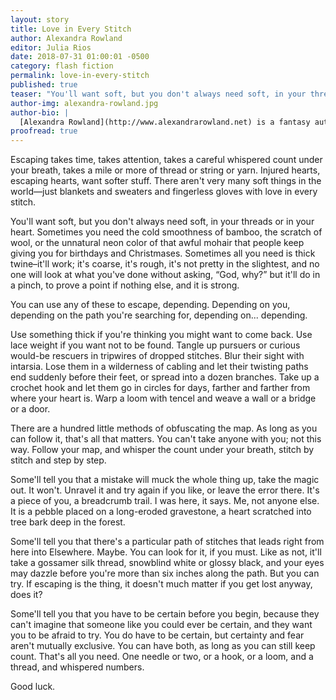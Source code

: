 ```yaml
---
layout: story
title: Love in Every Stitch
author: Alexandra Rowland
editor: Julia Rios
date: 2018-07-31 01:00:01 -0500
category: flash fiction
permalink: love-in-every-stitch
published: true
teaser: "You'll want soft, but you don't always need soft, in your threads or in your heart."
author-img: alexandra-rowland.jpg
author-bio: |
  [Alexandra Rowland](http://www.alexandrarowland.net) is a fantasy author, game monitor at an escape room company, and occasional bespoke seamstress under the stern supervision of her feline quality control manager. She can be found on Twitter as [@\_alexrowland](https://www.twitter.com/@_alexrowland). Look for her debut novel, _A Conspiracy of Truths_, from Saga Press in Fall 2018.
proofread: true
---
```


Escaping takes time, takes attention, takes a careful whispered count under your breath, takes a mile or more of thread or string or yarn. Injured hearts, escaping hearts, want softer stuff. There aren't very many soft things in the world—just blankets and sweaters and fingerless gloves with love in every stitch.

You'll want soft, but you don't always need soft, in your threads or in your heart. Sometimes you need the cold smoothness of bamboo, the scratch of wool, or the unnatural neon color of that awful mohair that people keep giving you for birthdays and Christmases. Sometimes all you need is thick twine–it'll work; it's coarse, it's rough, it's not pretty in the slightest, and no one will look at what you've done without asking, “God, why?” but it'll do in a pinch, to prove a point if nothing else, and it is strong.

You can use any of these to escape, depending. Depending on you, depending on the path you're searching for, depending on... depending.

Use something thick if you're thinking you might want to come back. Use lace weight if you want not to be found. Tangle up pursuers or curious would-be rescuers in tripwires of dropped stitches. Blur their sight with intarsia. Lose them in a wilderness of cabling and let their twisting paths end suddenly before their feet, or spread into a dozen branches. Take up a crochet hook and let them go in circles for days, farther and farther from where your heart is. Warp a loom with tencel and weave a wall or a bridge or a door.

There are a hundred little methods of obfuscating the map. As long as you can follow it, that's all that matters. You can't take anyone with you; not this way. Follow your map, and whisper the count under your breath, stitch by stitch and step by step.

Some'll tell you that a mistake will muck the whole thing up, take the magic out. It won't. Unravel it and try again if you like, or leave the error there. It's a piece of you, a breadcrumb trail. I was here, it says. Me, not anyone else. It is a pebble placed on a long-eroded gravestone, a heart scratched into tree bark deep in the forest.

Some'll tell you that there's a particular path of stitches that leads right from here into Elsewhere. Maybe. You can look for it, if you must. Like as not, it'll take a gossamer silk thread, snowblind white or glossy black, and your eyes may dazzle before you're more than six inches along the path. But you can try. If escaping is the thing, it doesn't much matter if you get lost anyway, does it?

Some'll tell you that you have to be certain before you begin, because they can't imagine that someone like you could ever be certain, and they want you to be afraid to try. You do have to be certain, but certainty and fear aren't mutually exclusive. You can have both, as long as you can still keep count. That's all you need. One needle or two, or a hook, or a loom, and a thread, and whispered numbers.

Good luck.

